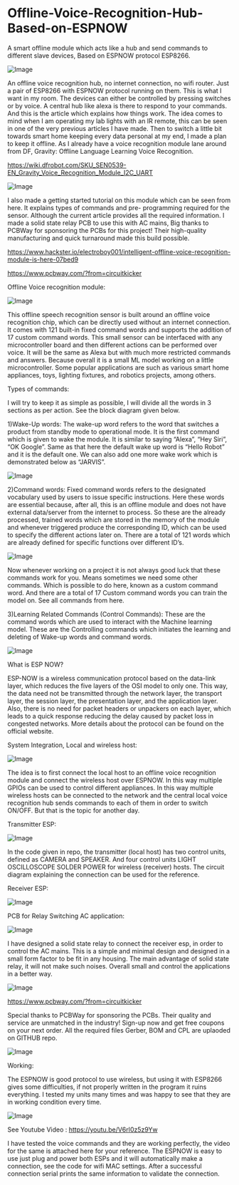 # Offline-Voice-Recognition-Hub-Based-on-ESPNOW
A smart offline module which acts like a hub and send commands to different slave devices, Based on ESPNOW protocol ESP8266.

![Image](https://github.com/user-attachments/assets/20939e3d-b144-45aa-a2ab-fb8b1cd7ed29)

An offline voice recognition hub, no internet connection, no wifi router. Just a pair of ESP8266 with ESPNOW protocol running on them. This is what I want in my room. The devices can either be controlled by pressing switches or by voice. A central hub like alexa is there to respond to your commands. And this is the article which explains how things work. The idea comes to mind when I am operating my lab lights with an IR remote, this can be seen in one of the very previous articles I have made. Then to switch a little bit towards smart home keeping every data personal at my end, I made a plan to keep it offline. As I already have a voice recognition module lane around from DF, Gravity: Offline Language Learning Voice Recognition. 

https://wiki.dfrobot.com/SKU_SEN0539-EN_Gravity_Voice_Recognition_Module_I2C_UART

![Image](https://github.com/user-attachments/assets/da8a47d7-6ede-4992-a357-7ae23e3972c4)


I also made a getting started tutorial on this module which can be seen from here. It explains types of commands and pre- programming required for the sensor. Although the current article provides all the required information. I made a solid state relay PCB to use this with AC mains, Big thanks to PCBWay for sponsoring the PCBs for this project! Their high-quality manufacturing and quick turnaround made this build possible.

https://www.hackster.io/electroboy001/intelligent-offline-voice-recognition-module-is-here-07bed9

https://www.pcbway.com/?from=circuitkicker

Offline Voice recognition module:

![Image](https://github.com/user-attachments/assets/f9b9c83c-579a-4b93-bfc8-78e652721214)

This offline speech recognition sensor is built around an offline voice recognition chip, which can be directly used without an internet connection. It comes with 121 built-in fixed command words and supports the addition of 17 custom command words.
This small sensor can be interfaced with any microcontroller board and then different actions can be performed over voice. It will be the same as Alexa but with much more restricted commands and answers. Because overall it is a small ML model working on a little microcontroller. Some popular applications are such as various smart home appliances, toys, lighting fixtures, and robotics projects, among others.

Types of commands:

I will try to keep it as simple as possible, I will divide all the words in 3 sections as per action. See the block diagram given below.

1)Wake-Up words: The wake-up word refers to the word that switches a product from standby mode to operational mode. It is the first command which is given to wake the module. It is similar to saying “Alexa”, “Hey Siri”, “OK Google”. Same as that here the default wake up word is “Hello Robot” and it is the default one. We can also add one more wake work which is demonstrated below as “JARVIS”.

![Image](https://github.com/user-attachments/assets/5df71825-46d6-4c89-85cd-598a70c6f2eb)

2)Command words: Fixed command words refers to the designated vocabulary used by users to issue specific instructions. Here these words are essential because, after all, this is an offline module and does not have external data/server from the internet to process. So these are the already processed, trained words which are stored in the memory of the module and whenever triggered produce the corresponding ID, which can be used to specify the different actions later on. There are a total of 121 words which are already defined for specific functions over different ID’s.

![Image](https://github.com/user-attachments/assets/41145746-7ada-47dd-bc9f-2860f32c654c)

Now whenever working on a project it is not always good luck that these commands work for you. Means sometimes we need some other commands. Which is possible to do here, known as a custom command word. And there are a total of 17 Custom command words you can train the model on. See all commands from here.

3)Learning Related Commands (Control Commands): These are the command words which are used to interact with the Machine learning model. These are the Controlling commands which initiates the learning and deleting of Wake-up words and command words.

![Image](https://github.com/user-attachments/assets/0de1dd4f-08fa-4f07-b293-f160e104398e)


What is ESP NOW?

ESP-NOW is a wireless communication protocol based on the data-link layer, which reduces the five layers of the OSI model to only one. This way, the data need not be transmitted through the network layer, the transport layer, the session layer, the presentation layer, and the application layer. Also, there is no need for packet headers or unpackers on each layer, which leads to a quick response reducing the delay caused by packet loss in congested networks. More details about the protocol can be found on the official website. 

System Integration, Local and wireless host:

![Image](https://github.com/user-attachments/assets/f8ad55f1-d39e-442f-b63a-d384526b6256)

The idea is to first connect the local host to an offline voice recognition module and connect the wireless host over ESPNOW. In this way multiple GPIOs can be used to control different appliances. In this way multiple wireless hosts can be connected to the network and the central local voice recognition hub sends commands to each of them in order to switch ON/OFF. But that is the topic for another day.

Transmitter ESP:

![Image](https://github.com/user-attachments/assets/fe0b3578-da5d-43d5-9f44-4db30195241d)

In the code given in repo, the transmitter (local host) has two control units, defined as CAMERA and SPEAKER. And four control units LIGHT OSCILLOSCOPE SOLDER POWER for wireless (receiver) hosts. The circuit diagram explaining the connection can be used for the reference.

Receiver ESP:

![Image](https://github.com/user-attachments/assets/a166f52b-0007-4ca8-85c7-bb71c6d49915)

PCB for Relay Switching AC application:

![Image](https://github.com/user-attachments/assets/19879b3c-138c-428f-8c40-ecec3200360d)

I have designed a solid state relay to connect the receiver esp, in order to control the AC mains. This is a simple and minimal design and designed in a small form factor to be fit in any housing. The main advantage of solid state relay, it will not make such noises. Overall small and control the applications in a better way.

![Image](https://github.com/user-attachments/assets/f8dc405d-92cf-4a7c-8652-1519476781b7)

https://www.pcbway.com/?from=circuitkicker

Special thanks to PCBWay for sponsoring the PCBs. Their quality and service are unmatched in the industry! Sign-up now and get free coupons on your next order. All the required files Gerber, BOM and CPL are uplaoded on GITHUB repo. 

![Image](https://github.com/user-attachments/assets/f0c8e59a-2e31-4006-9d42-6fc6245529ea)


Working:

The ESPNOW is good protocol to use wireless, but using it with ESP8266 gives some difficulties, if not properly written in the program it ruins everything. I tested my units many times and was happy to see that they are in working condition every time.

![Image](https://github.com/user-attachments/assets/d75badad-42ea-4520-afe4-e96cd5ae3326)

See Youtube Video : https://youtu.be/V6rI0z5z9Yw

I have tested the voice commands and they are working perfectly, the video for the same is attached here for your reference. The ESPNOW is easy to use just plug and power both ESPs and it will automatically make a connection, see the code for wifi MAC settings. After a successful connection serial prints the same information to validate the connection.
